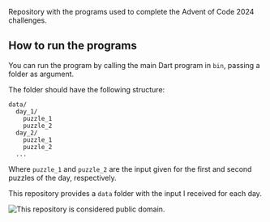 Repository with the programs used to complete the Advent of Code 2024 challenges.

## How to run the programs

You can run the program by calling the main Dart program in `bin`, passing a
folder as argument.

The folder should have the following structure:

```
data/
  day_1/
    puzzle_1
	puzzle_2
  day_2/
    puzzle_1
	puzzle_2
  ...
```

Where `puzzle_1` and `puzzle_2` are the input given for the first and second
puzzles of the day, respectively.

This repository provides a `data` folder with the input I received for each
day.

![This repository is considered public domain.](http://mirrors.creativecommons.org/presskit/buttons/88x31/svg/cc-zero.svg)
